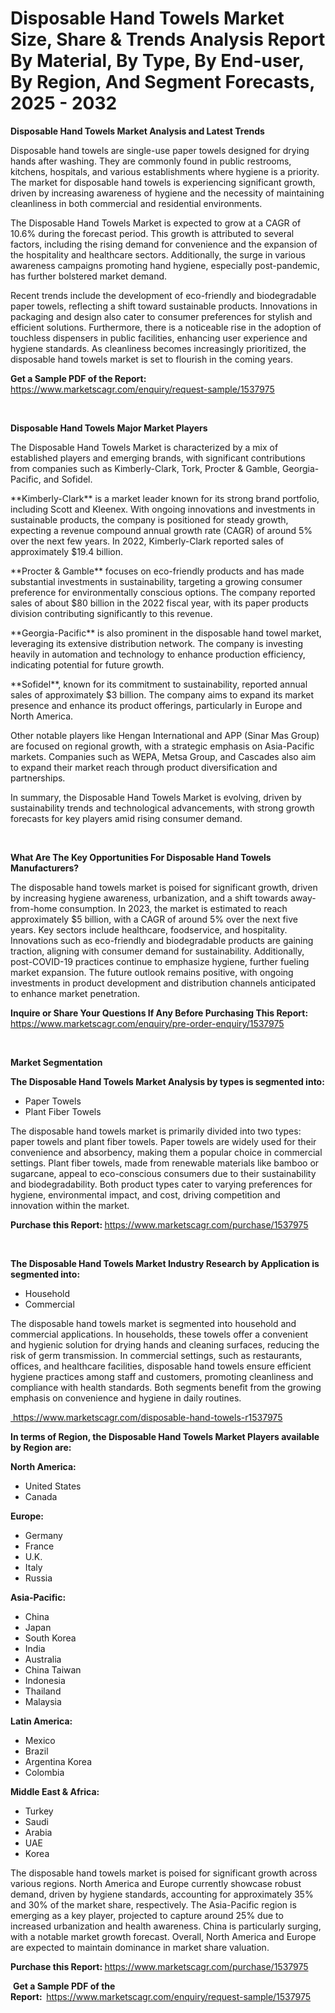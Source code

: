 <p><h1>Disposable Hand Towels Market Size, Share & Trends Analysis Report By Material, By Type, By End-user, By Region, And Segment Forecasts, 2025 - 2032</h1></p><p><strong>Disposable Hand Towels Market Analysis and Latest Trends</strong></p>
<p><p>Disposable hand towels are single-use paper towels designed for drying hands after washing. They are commonly found in public restrooms, kitchens, hospitals, and various establishments where hygiene is a priority. The market for disposable hand towels is experiencing significant growth, driven by increasing awareness of hygiene and the necessity of maintaining cleanliness in both commercial and residential environments.</p><p>The Disposable Hand Towels Market is expected to grow at a CAGR of 10.6% during the forecast period. This growth is attributed to several factors, including the rising demand for convenience and the expansion of the hospitality and healthcare sectors. Additionally, the surge in various awareness campaigns promoting hand hygiene, especially post-pandemic, has further bolstered market demand.</p><p>Recent trends include the development of eco-friendly and biodegradable paper towels, reflecting a shift toward sustainable products. Innovations in packaging and design also cater to consumer preferences for stylish and efficient solutions. Furthermore, there is a noticeable rise in the adoption of touchless dispensers in public facilities, enhancing user experience and hygiene standards. As cleanliness becomes increasingly prioritized, the disposable hand towels market is set to flourish in the coming years.</p></p>
<p><strong>Get a Sample PDF of the Report:&nbsp;</strong> <a href="https://www.marketscagr.com/enquiry/request-sample/1537975?utm_campaign=3056&utm_medium=2&utm_source=Github&utm_content=ia&utm_term=15042025&utm_id=disposable-hand-towels">https://www.marketscagr.com/enquiry/request-sample/1537975</a></p>
<p>&nbsp;</p>
<p><strong>Disposable Hand Towels Major Market Players</strong></p>
<p><p>The Disposable Hand Towels Market is characterized by a mix of established players and emerging brands, with significant contributions from companies such as Kimberly-Clark, Tork, Procter & Gamble, Georgia-Pacific, and Sofidel. </p><p>**Kimberly-Clark** is a market leader known for its strong brand portfolio, including Scott and Kleenex. With ongoing innovations and investments in sustainable products, the company is positioned for steady growth, expecting a revenue compound annual growth rate (CAGR) of around 5% over the next few years. In 2022, Kimberly-Clark reported sales of approximately $19.4 billion.</p><p>**Procter & Gamble** focuses on eco-friendly products and has made substantial investments in sustainability, targeting a growing consumer preference for environmentally conscious options. The company reported sales of about $80 billion in the 2022 fiscal year, with its paper products division contributing significantly to this revenue.</p><p>**Georgia-Pacific** is also prominent in the disposable hand towel market, leveraging its extensive distribution network. The company is investing heavily in automation and technology to enhance production efficiency, indicating potential for future growth. </p><p>**Sofidel**, known for its commitment to sustainability, reported annual sales of approximately $3 billion. The company aims to expand its market presence and enhance its product offerings, particularly in Europe and North America.</p><p>Other notable players like Hengan International and APP (Sinar Mas Group) are focused on regional growth, with a strategic emphasis on Asia-Pacific markets. Companies such as WEPA, Metsa Group, and Cascades also aim to expand their market reach through product diversification and partnerships.</p><p>In summary, the Disposable Hand Towels Market is evolving, driven by sustainability trends and technological advancements, with strong growth forecasts for key players amid rising consumer demand.</p></p>
<p>&nbsp;</p>
<p><strong>What Are The Key Opportunities For Disposable Hand Towels Manufacturers?</strong></p>
<p><p>The disposable hand towels market is poised for significant growth, driven by increasing hygiene awareness, urbanization, and a shift towards away-from-home consumption. In 2023, the market is estimated to reach approximately $5 billion, with a CAGR of around 5% over the next five years. Key sectors include healthcare, foodservice, and hospitality. Innovations such as eco-friendly and biodegradable products are gaining traction, aligning with consumer demand for sustainability. Additionally, post-COVID-19 practices continue to emphasize hygiene, further fueling market expansion. The future outlook remains positive, with ongoing investments in product development and distribution channels anticipated to enhance market penetration.</p></p>
<p><strong>Inquire or Share Your Questions If Any Before Purchasing This Report:</strong> <a href="https://www.marketscagr.com/enquiry/pre-order-enquiry/1537975?utm_campaign=3056&utm_medium=2&utm_source=Github&utm_content=ia&utm_term=15042025&utm_id=disposable-hand-towels">https://www.marketscagr.com/enquiry/pre-order-enquiry/1537975</a></p>
<p>&nbsp;</p>
<p><strong>Market Segmentation</strong></p>
<p><strong>The Disposable Hand Towels Market Analysis by types is segmented into:</strong></p>
<p><ul><li>Paper Towels</li><li>Plant Fiber Towels</li></ul></p>
<p><p>The disposable hand towels market is primarily divided into two types: paper towels and plant fiber towels. Paper towels are widely used for their convenience and absorbency, making them a popular choice in commercial settings. Plant fiber towels, made from renewable materials like bamboo or sugarcane, appeal to eco-conscious consumers due to their sustainability and biodegradability. Both product types cater to varying preferences for hygiene, environmental impact, and cost, driving competition and innovation within the market.</p></p>
<p><strong>Purchase this Report:&nbsp;</strong><a href="https://www.marketscagr.com/purchase/1537975?utm_campaign=3056&utm_medium=2&utm_source=Github&utm_content=ia&utm_term=15042025&utm_id=disposable-hand-towels">https://www.marketscagr.com/purchase/1537975</a></p>
<p>&nbsp;</p>
<p><strong>The Disposable Hand Towels Market Industry Research by Application is segmented into:</strong></p>
<p><ul><li>Household</li><li>Commercial</li></ul></p>
<p><p>The disposable hand towels market is segmented into household and commercial applications. In households, these towels offer a convenient and hygienic solution for drying hands and cleaning surfaces, reducing the risk of germ transmission. In commercial settings, such as restaurants, offices, and healthcare facilities, disposable hand towels ensure efficient hygiene practices among staff and customers, promoting cleanliness and compliance with health standards. Both segments benefit from the growing emphasis on convenience and hygiene in daily routines.</p></p>
<p><a href="https://www.marketscagr.com/disposable-hand-towels-r1537975?utm_campaign=3056&utm_medium=2&utm_source=Github&utm_content=ia&utm_term=15042025&utm_id=disposable-hand-towels">&nbsp;https://www.marketscagr.com/disposable-hand-towels-r1537975</a></p>
<p><strong>In terms of Region, the Disposable Hand Towels Market Players available by Region are:</strong></p>
<p>
    <p> <strong> North America: </strong>
        <ul>
            <li>United States</li>
            <li>Canada</li>
        </ul>
        </p> 
    <p> <strong> Europe: </strong>
        <ul>
            <li>Germany</li>
            <li>France</li>
            <li>U.K.</li>
            <li>Italy</li>
            <li>Russia</li>
        </ul>
        </p> 
    <p> <strong> Asia-Pacific: </strong>
        <ul>
            <li>China</li>
            <li>Japan</li>
            <li>South Korea</li>
            <li>India</li>
            <li>Australia</li>
            <li>China Taiwan</li>
            <li>Indonesia</li>
            <li>Thailand</li>
            <li>Malaysia</li>
        </ul>
        </p> 
    <p> <strong> Latin America: </strong>
        <ul>
            <li>Mexico</li>
            <li>Brazil</li>
            <li>Argentina Korea</li>
            <li>Colombia</li>
        </ul>
        </p> 
    <p> <strong> Middle East & Africa: </strong>
        <ul>
            <li>Turkey</li>
            <li>Saudi</li>
            <li>Arabia</li>
            <li>UAE</li>
            <li>Korea</li>
        </ul>
    </p>
    </p>
<p><p>The disposable hand towels market is poised for significant growth across various regions. North America and Europe currently showcase robust demand, driven by hygiene standards, accounting for approximately 35% and 30% of the market share, respectively. The Asia-Pacific region is emerging as a key player, projected to capture around 25% due to increased urbanization and health awareness. China is particularly surging, with a notable market growth forecast. Overall, North America and Europe are expected to maintain dominance in market share valuation.</p></p>
<p><strong>Purchase this Report: </strong><a href="https://www.marketscagr.com/purchase/1537975?utm_campaign=3056&utm_medium=2&utm_source=Github&utm_content=ia&utm_term=15042025&utm_id=disposable-hand-towels">https://www.marketscagr.com/purchase/1537975</a></p>
<p>&nbsp;<strong>Get a Sample PDF of the Report:&nbsp;&nbsp;</strong><a href="https://www.marketscagr.com/enquiry/request-sample/1537975?utm_campaign=3056&utm_medium=2&utm_source=Github&utm_content=ia&utm_term=15042025&utm_id=disposable-hand-towels">https://www.marketscagr.com/enquiry/request-sample/1537975</a></p>
<p><strong></strong></p>
<p><p></p><p></p><p></p></p>